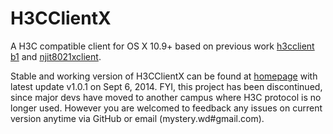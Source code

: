 H3CClientX
==========

A H3C compatible client for OS X 10.9+ based on previous work [h3cclient b1](http://sourceforge.net/projects/h3cclient/) and [njit8021xclient](http://github.com/liuqun/njit8021xclient).

Stable and working version of H3CClientX can be found at [homepage](http://w1ndy.github.io/OS-X-H3CClient) with latest update v1.0.1 on Sept 6, 2014.
FYI, this project has been discontinued, since major devs have moved to another campus where H3C protocol is no longer used. However you are welcomed to feedback any issues on current version anytime via GitHub or email (mystery.wd#gmail.com).
